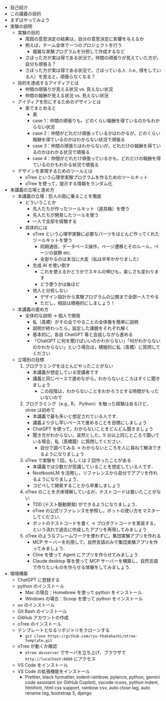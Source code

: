- 自己紹介
- この講義の目的
- まずはやってみよう
- 実験の説明
  - 実験の目的
    - 周囲の意思決定の結果は，自分の意思決定に影響を与えるか
    - 例えば，チーム全体で一つのプロジェクトを行う
      - 複雑な実験プログラムを分担して作成するなど
    - さぼった方が実は得である状況で，仲間の頑張りが見えていた方が，自分も頑張る？
    - さぼった方が実は得である状況で，さぼっている人（i.e., 得をしている人）を見ると，頑張らなくなる？
  - 目的を達成するアイディアとは
    - 仲間の頑張りが見える状況 vs. 見えない状況
    - 仲間の報酬が見える状況 vs. 見えない状況
  - アイディアを形にするためのデザインとは
    - 表でまとめると
      - 表
      - case 1：仲間の頑張りも，どのくらい報酬を得ているのかもわからない状況
      - case 2：仲間がどれだけ頑張っているかはわかるが，どのくらい報酬を得ているのかはわからない状況で頑張る
      - case 3：仲間の頑張りはわからないが，どれだけの報酬を得ているのかはわかる状況で頑張る
      - case 4：仲間がどれだけ頑張っているかも，どれだけの報酬を得ているのかもわかる状況で頑張る
  - デザインを実現するためのツールとは
    - oTree という心理学実験プログラムを作るためのツールキット
    - oTree を使って，提示する情報をランダム化
- 本講義の立場と進め方
  - 本講義の立場：巨人の肩に乗ることを徹底
    - どういうことか
      - 先人たちが作ったツールキット（道具箱）を使う
      - 先人たちが開発したツールを使う
      - 一人で全部を経験する
    - 具体的には
      - oTree という心理学実験に必要なパーツをほとんど作ってくれたツールキットを使う
        - 同期通信，データベース操作，ページ遷移とそのルール，ページの装飾 etc.
        - 全部やるのは本当に大変（私は半年かかりました）
      - 生成 AI を使い倒す
        - これを使えるかどうかでスキルの伸びも，楽しさも変わります
        - どう使うかは後ほど
      - 他人と分担しない
        - デザイン設計から実験プログラムの公開まで全部一人でやる
        - ただし，相談は積極的にしましょう！
  - 本講義の進め方
    - 全体的な説明 -> 個人で開発
      - 私（髙橋）がその会でやることの全体像を簡単に説明
      - 説明が終わったら，設定した課題をそれぞれ解く
      - 基本的に，各自 ChatGPT 等と会話しながら進める
      - 「ChatGPT に何を聞けばいいのかわからない」「何がわからないのかわからない」という場合は，積極的に私（髙橋）に質問してください
  - 立場別の目標
    1. プログラミングをほとんどやったことがない
       - 本講義が想定している受講者です
       - 講義と同じペースで進めながら，わからないところはすぐに聞きましょう
         - この段階は，わからないことをわかろうとする時間がもったいないので
    2. プログラミング（e.g., R， Python）を触った経験はあるけど，otree は初めて
       - 本講義で最も多いと想定されている人です．
       - 講義より少し早いペースで進めることを目標にしましょう
       - ChatGPT を使って，わからないことをどんどん聞きましょう
       - 聞き方がわからない，呆然とした，5 分以上同じところで躓いている場合，私（髙橋龍）に質問してください．
         - 自分で調べてみる → わからないところを人に尋ねて解決できるようになりましょう
    3. oTree で実験を 1 回，もしくは 2 回作ったことがある
       - 本講義では少数だが受講していることを想定している人です．
       - NootbookLM を活用し，リファレンスから自分でアプリを作れるようになりましょう．
       - コピペして開発することから卒業しましょう
    4. oTree のことを大体理解しているが，テストコードは書いたことがない
       - TDD (テスト駆動開発) ができるようになりましょう．
       - oTree の公式リファレンスを参照し，ボットの使い方をマスターしてください．
       - ボットのテストコードを書く → プロダクトコードを実装する，という流れで過去に作成したアプリを再現してみましょう
    5. oTree のようなフレームワークを使わずに，集団実験アプリを作れる
       - MCP サーバーを利用して，自然言語のみで集団実験アプリを作ってみましょう．
       - Cline を使って Agent にアプリを作らせてみましょう
       - Claude desktop 等を使って MCP サーバーを構築し，自然言語で作りたいものを作らせる体験をしてみましょう．
- 環境構築
  - ChatGPT に登録する
  - python のインストール
    - Mac の場合：Homebrew を使って python をインストール
    - Windows の場合：Scoop を使って python をインストール
  - uv のインストール
  - Git Bash のインストール
  - GitHub アカウントの作成
  - oTree のインストール
  - テンプレートとなるリポジトリをクローンする
    - `git clone https://github.com/ryu-thakahashi/otree-template.git`
  - oTree が動くか確認
    - `otree devserver` でサーバを立ち上げ，ブラウザで `http://localhost:8000` にアクセス
  - VS Code をインストール
  - VS Code の拡張機能をインストール
    - Prettier, black formatter, indent-rainbow, pylance, python, gemini code assistant (or GitHub Copilot), vscode-icons, python indent, htmlhint, html css support, rainbow csv, auto close tag, auto rename tag, bootstrap 5, django
